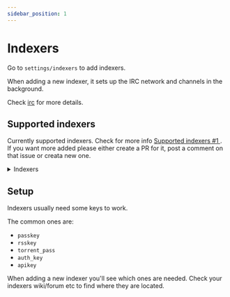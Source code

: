 ```yaml
---
sidebar_position: 1
---
```


# Indexers

Go to `settings/indexers` to add indexers.

When adding a new indexer, it sets up the IRC network and channels in the background.

Check [irc]( ./irc ) for more details.

## Supported indexers

Currently supported indexers. Check for more info [ Supported indexers #1 ](https://github.com/autobrr/autobrr/issues/1). If you want more added please either create a PR for it, post a comment on that issue or creata new one.

<details>
  <summary>Indexers</summary>

  * AlphaRatio
  * AnimeBytes
  * BeyondHD
  * BTN
  * DanishBytes
  * DigitalCore
  * EMP
  * FileList
  * GazelleGames
  * HD-Torrents
  * HDBits
  * IPTorrents
  * MTV
  * Milkie
  * Nebulance
  * Norbits
  * Orpheus
  * PTP
  * RED
  * RevolutionTT
  * SuperBits
  * TorrentBytes
  * TorrentDay
  * TorrentDB
  * TorrentLeech
  * TorrentSeeds
  * TorrentSyndikat
  * TranceTraffic
  * UHDBits

</details>

## Setup

Indexers usually need some keys to work.

The common ones are:
* `passkey`
* `rsskey`
* `torrent_pass`
* `auth_key`
* `apikey`

When adding a new indexer you'll see which ones are needed. Check your indexers wiki/forum etc to find where they are located.
